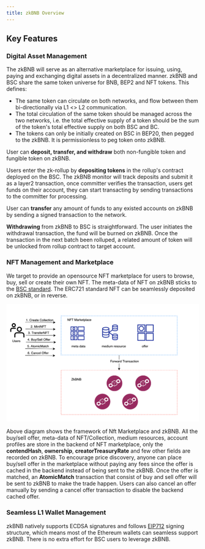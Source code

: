 ```yaml
---
title: zkBNB Overview
---
```


## Key Features

### Digital Asset Management
The zkBNB will serve as an alternative marketplace for issuing, using, paying and exchanging digital assets in a
decentralized manner. zkBNB and BSC share the same token universe for BNB, BEP2 and NFT tokens. This defines:
- The same token can circulate on both networks, and flow between them bi-directionally via L1 <\> L2 communication.
- The total circulation of the same token should be managed across the two networks, i.e. the total effective supply 
  of a token should be the sum of the token's total effective supply on both BSC and BC.
- The tokens can only be initially created on BSC in BEP20, then pegged to the zkBNB. It is permissionless to peg token onto zkBNB.

User can **deposit, transfer, and withdraw** both non-fungible token and fungible token on zkBNB.

Users enter the zk-rollup by **depositing tokens** in the rollup's contract deployed on the BSC. The zkBNB monitor will track deposits and submit it as a layer2 transaction, once committer verifies the transaction, users get funds on their account, they can start transacting by sending transactions to the committer for processing.

User can **transfer** any amount of funds to any existed accounts on zkBNB by sending a signed transaction to the network.

**Withdrawing** from zkBNB to BSC is straightforward. The user initiates the withdrawal transaction, the fund will be
burned on zkBNB. Once the transaction in the next batch been rolluped, a related amount of token will be unlocked from
rollup contract to target account. 

### NFT Management and Marketplace
We target to provide an opensource NFT marketplace for users to browse, buy, sell or create their own NFT. 
The meta-data of NFT on zkBNB sticks to the [BSC standard](https://docs.bnbchain.org/docs/nft-metadata-standard/).
The ERC721 standard NFT can be seamlessly deposited on zkBNB, or in reverse.

![Marketplace framework](../../../static/img/NFT_Marketplace.png)

Above diagram shows the framework of Nft Marketplace and zkBNB. All the buy/sell offer, meta-data of NFT/Collection,
medium resources, account profiles are store in the backend of NFT marketplace, only the **contendHash**,
**ownership**, **creatorTreasuryRate** and few other fields are recorded on zkBNB. To encourage price discovery, anyone
can place buy/sell offer in the marketplace without paying any fees since the offer is cached in the backend instead of 
being sent to the zkBNB. Once the offer is matched, an **AtomicMatch** transaction that consist of buy and sell offer
will be sent to zkBNB to make the trade happen. Users can also cancel an offer manually by sending a cancel offer
transaction to disable the backend cached offer.

### Seamless L1 Wallet Management
zkBNB natively supports ECDSA signatures and follows [EIP712](https://github.com/ethereum/EIPs/blob/master/EIPS/eip-712.md) signing structure, which means most of the Ethereum wallets can seamless support zkBNB. There is no extra effort for BSC users to leverage zkBNB.